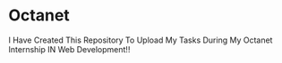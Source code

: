 # Octanet

I Have Created This Repository To Upload My Tasks During My Octanet Internship IN Web Development!!
